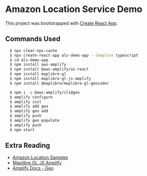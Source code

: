 # Amazon Location Service Demo

This project was bootstrapped with [Create React App](https://github.com/facebook/create-react-app).

## Commands Used

```bash
  $ npx clear-npx-cache
  $ npx create-react-app als-demo-app --template typescript
  $ cd als-demo-app
  $ npm install aws-amplify 
  $ npm install @aws-amplify/ui-react
  $ npm install maplibre-gl 
  $ npm install maplibre-gl-js-amplify 
  $ npm install @maplibre/maplibre-gl-geocoder

  $ npm i -g @aws-amplify/cli@geo
  $ amplify configure
  $ amplify init
  $ amplify add geo
  $ amplify geo add
  $ amplify push
  $ amplify geo populate
  $ amplify push
  $ npm start
```

## Extra Reading

- [Amazon Location Samples](https://github.com/aws-samples/amazon-location-samples)
- [Maplibre GL JS Amplify](https://github.com/aws-amplify/maplibre-gl-js-amplify)
- [Amplify Docs - Geo](https://docs.amplify.aws/lib/geo/getting-started/q/platform/js/)
